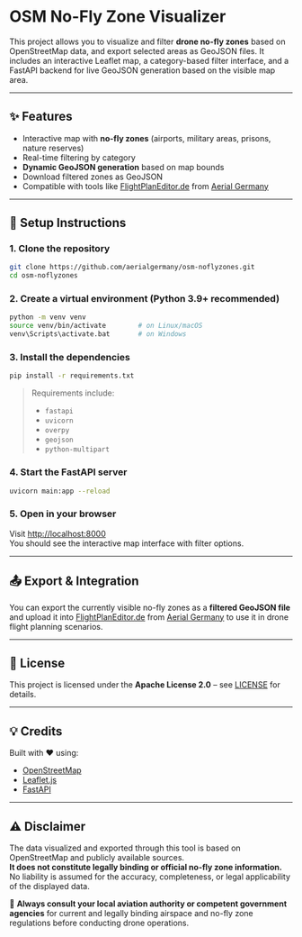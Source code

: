 # OSM No-Fly Zone Visualizer

This project allows you to visualize and filter **drone no-fly zones** based on OpenStreetMap data, and export selected areas as GeoJSON files. It includes an interactive Leaflet map, a category-based filter interface, and a FastAPI backend for live GeoJSON generation based on the visible map area.

---

## ✨ Features

- Interactive map with **no-fly zones** (airports, military areas, prisons, nature reserves)
- Real-time filtering by category
- **Dynamic GeoJSON generation** based on map bounds
- Download filtered zones as GeoJSON
- Compatible with tools like [FlightPlanEditor.de](https://www.flightplaneditor.de) from [Aerial Germany](https://wwww.aerial-germany.de)

---

## 🚀 Setup Instructions

### 1. Clone the repository

```bash
git clone https://github.com/aerialgermany/osm-noflyzones.git
cd osm-noflyzones
```

### 2. Create a virtual environment (Python 3.9+ recommended)

```bash
python -m venv venv
source venv/bin/activate        # on Linux/macOS
venv\Scripts\activate.bat       # on Windows
```

### 3. Install the dependencies

```bash
pip install -r requirements.txt
```

> Requirements include:
> - `fastapi`
> - `uvicorn`
> - `overpy`
> - `geojson`
> - `python-multipart`

### 4. Start the FastAPI server

```bash
uvicorn main:app --reload
```

### 5. Open in your browser

Visit [http://localhost:8000](http://localhost:8000)  
You should see the interactive map interface with filter options.

---

## 📤 Export & Integration

You can export the currently visible no-fly zones as a **filtered GeoJSON file** and upload it into [FlightPlanEditor.de](https://www.flightplaneditor.de) from [Aerial Germany](https://wwww.aerial-germany.de) to use it in drone flight planning scenarios.

---

## 📄 License

This project is licensed under the **Apache License 2.0** – see [LICENSE](LICENSE) for details.

---

## 💡 Credits

Built with ❤️ using:
- [OpenStreetMap](https://www.openstreetmap.org)
- [Leaflet.js](https://leafletjs.com/)
- [FastAPI](https://fastapi.tiangolo.com)


---

## ⚠️ Disclaimer

The data visualized and exported through this tool is based on OpenStreetMap and publicly available sources.  
**It does not constitute legally binding or official no-fly zone information.**  
No liability is assumed for the accuracy, completeness, or legal applicability of the displayed data.

📌 **Always consult your local aviation authority or competent government agencies** for current and legally binding airspace and no-fly zone regulations before conducting drone operations.

